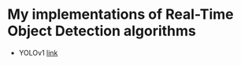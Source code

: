 # My implementations of Real-Time Object Detection algorithms

- YOLOv1 [link](./algorithms/yolo_v1)
